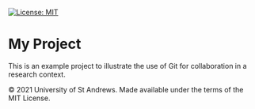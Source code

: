 [![License: MIT](https://img.shields.io/badge/License-MIT-yellow.svg)](https://opensource.org/licenses/MIT)

# My Project

This is an example project to illustrate the use of Git for
collaboration in a research context.

© 2021 University of St Andrews. Made available under the terms of the MIT
License.
